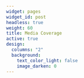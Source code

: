 ```yaml
---
widget: pages
widget_id: post
headless: true
weight: 60
title: Media Coverage
active: true
design:
  columns: "2"
  background:
    text_color_light: false
    image_darken: 0
---
```

